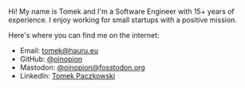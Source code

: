 Hi! My name is Tomek and I'm a Software Engineer with 15+ years of experience. I enjoy working
for small startups with a positive mission.

Here's where you can find me on the internet:
* Email: [tomek@hauru.eu](mailto:tomek@hauru.eu)
* GitHub: [@oinopion](https://github.com/oinopion)
* Mastodon: <a rel="me" href="https://fosstodon.org/@oinopion">@oinopion@fosstodon.org</a>
* LinkedIn: [Tomek Paczkowski](https://www.linkedin.com/in/tomekpaczkowski/)
